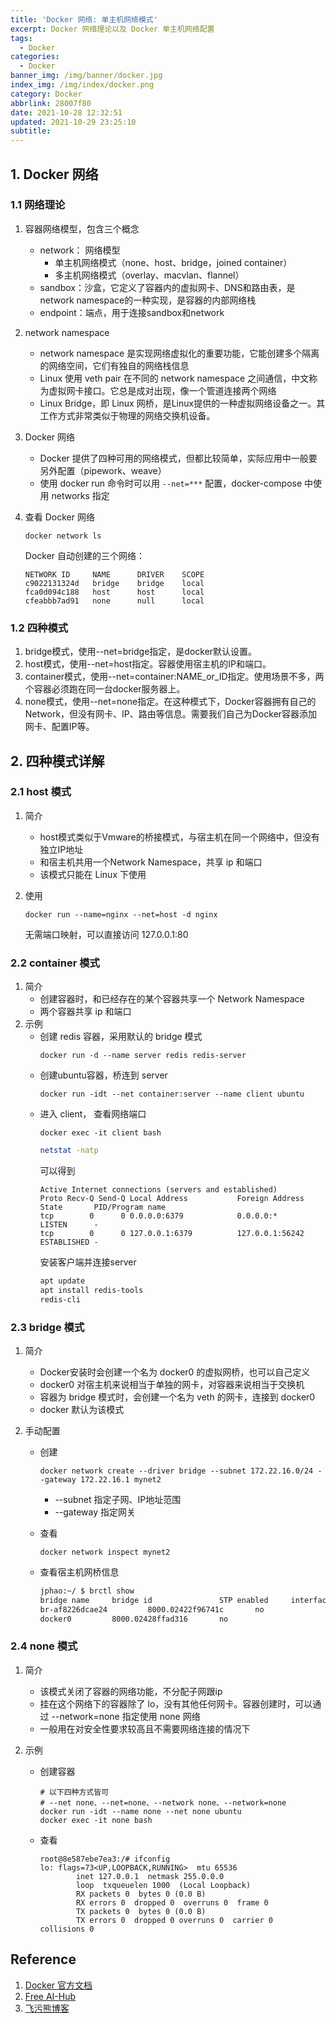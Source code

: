 ```yaml
---
title: 'Docker 网络: 单主机网络模式'
excerpt: Docker 网络理论以及 Docker 单主机网络配置
tags:
  - Docker
categories:
  - Docker
banner_img: /img/banner/docker.jpg
index_img: /img/index/docker.png
category: Docker
abbrlink: 28007f80
date: 2021-10-28 12:32:51
updated: 2021-10-29 23:25:10
subtitle:
---
```


## 1. Docker 网络

### 1.1 网络理论

1. 容器网络模型，包含三个概念
    * network： 网络模型
        * 单主机网络模式（none、host、bridge，joined container）
        * 多主机网络模式（overlay、macvlan、flannel）
    * sandbox：沙盒，它定义了容器内的虚拟网卡、DNS和路由表，是network namespace的一种实现，是容器的内部网络栈
    * endpoint：端点，用于连接sandbox和network

2. network namespace
   * network namespace 是实现网络虚拟化的重要功能，它能创建多个隔离的网络空间，它们有独自的网络栈信息
   * Linux 使用 veth pair 在不同的 network namespace 之间通信，中文称为虚拟网卡接口。它总是成对出现，像一个管道连接两个网络
   * Linux Bridge，即 Linux 网桥，是Linux提供的一种虚拟网络设备之一。其工作方式非常类似于物理的网络交换机设备。

3. Docker 网络
    * Docker 提供了四种可用的网络模式，但都比较简单，实际应用中一般要另外配置（pipework、weave）
    * 使用 docker run 命令时可以用 `--net=***` 配置，docker-compose 中使用 networks 指定

4. 查看 Docker 网络

    ```docker
    docker network ls
    ```
    Docker 自动创建的三个网络：
    ```
    NETWORK ID     NAME      DRIVER    SCOPE
    c9022131324d   bridge    bridge    local
    fca0d094c188   host      host      local
    cfeabbb7ad91   none      null      local
    ```

### 1.2 四种模式

1. bridge模式，使用--net=bridge指定，是docker默认设置。
2. host模式，使用--net=host指定。容器使用宿主机的IP和端口。
3. container模式，使用--net=container:NAME_or_ID指定。使用场景不多，两个容器必须跑在同一台docker服务器上。
4. none模式，使用--net=none指定。在这种模式下，Docker容器拥有自己的Network，但没有网卡、IP、路由等信息。需要我们自己为Docker容器添加网卡、配置IP等。

## 2. 四种模式详解

### 2.1 host 模式

1. 简介
    * host模式类似于Vmware的桥接模式，与宿主机在同一个网络中，但没有独立IP地址
    * 和宿主机共用一个Network Namespace，共享 ip 和端口
    * 该模式只能在 Linux 下使用

2. 使用

    ```docker
    docker run --name=nginx --net=host -d nginx
    ```
    无需端口映射，可以直接访问 127.0.0.1:80

### 2.2 container 模式

1. 简介
   * 创建容器时，和已经存在的某个容器共享一个 Network Namespace
   * 两个容器共享 ip 和端口
2. 示例
    * 创建 redis 容器，采用默认的 bridge 模式
        ```docker
        docker run -d --name server redis redis-server
        ```
    * 创建ubuntu容器，桥连到 server
        ```docker
        docker run -idt --net container:server --name client ubuntu
        ```
    * 进入 client， 查看网络端口
        ```docker
        docker exec -it client bash
        ```
        ```sh
        netstat -natp
        ```
        可以得到
        ```
        Active Internet connections (servers and established)
        Proto Recv-Q Send-Q Local Address           Foreign Address         State       PID/Program name
        tcp        0      0 0.0.0.0:6379            0.0.0.0:*               LISTEN      -
        tcp        0      0 127.0.0.1:6379          127.0.0.1:56242         ESTABLISHED -
        ```
        安装客户端并连接server
        ```sh
        apt update
        apt install redis-tools
        redis-cli
        ```

### 2.3 bridge 模式

1. 简介
    * Docker安装时会创建一个名为 docker0 的虚拟网桥，也可以自己定义
    * docker0 对宿主机来说相当于单独的网卡，对容器来说相当于交换机
    * 容器为 bridge 模式时，会创建一个名为 veth 的网卡，连接到 docker0
    * docker 默认为该模式

2. 手动配置
    * 创建
        ```docker
        docker network create --driver bridge --subnet 172.22.16.0/24 --gateway 172.22.16.1 mynet2
        ```
        * --subnet 指定子网、IP地址范围
        * --gateway 指定网关
    * 查看

        ```docker
        docker network inspect mynet2
        ```
    * 查看宿主机网桥信息
        ```sh
        jphao:~/ $ brctl show                                                                                       
        bridge name     bridge id               STP enabled     interfaces
        br-af8226dcae24         8000.02422f96741c       no
        docker0         8000.02428ffad316       no
        ```


### 2.4 none 模式

1. 简介
    * 该模式关闭了容器的网络功能，不分配子网跟ip
    * 挂在这个网络下的容器除了 lo，没有其他任何网卡。容器创建时，可以通过 --network=none 指定使用 none 网络
    * 一般用在对安全性要求较高且不需要网络连接的情况下

2. 示例
    * 创建容器

        ```docker
        # 以下四种方式皆可
        # --net none、--net=none、--network none、--network=none
        docker run -idt --name none --net none ubuntu
        docker exec -it none bash
        ```
    * 查看
        ```
        root@8e587ebe7ea3:/# ifconfig
        lo: flags=73<UP,LOOPBACK,RUNNING>  mtu 65536
                inet 127.0.0.1  netmask 255.0.0.0
                loop  txqueuelen 1000  (Local Loopback)
                RX packets 0  bytes 0 (0.0 B)
                RX errors 0  dropped 0  overruns 0  frame 0
                TX packets 0  bytes 0 (0.0 B)
                TX errors 0  dropped 0 overruns 0  carrier 0  collisions 0
        ```


## Reference

1. [Docker 官方文档](https://docs.docker.com/)
2. [Free AI-Hub](https://www.freeaihub.com/)
3. [飞污熊博客](https://www.xncoding.com/)


